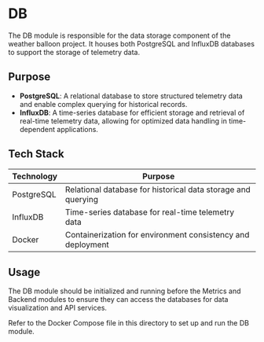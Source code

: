 # DB

The DB module is responsible for the data storage component of the weather balloon project.
It houses both PostgreSQL and InfluxDB databases to support the storage of telemetry data. 

## Purpose

* **PostgreSQL**: A relational database to store structured telemetry data and enable complex querying for historical records.
* **InfluxDB**: A time-series database for efficient storage and retrieval of real-time telemetry data, allowing for optimized data handling in time-dependent applications.

## Tech Stack

| Technology | Purpose                                                      |
|------------|--------------------------------------------------------------|
| PostgreSQL | Relational database for historical data storage and querying |
| InfluxDB   | Time-series database for real-time telemetry data            |
| Docker     | Containerization for environment consistency and deployment  |

## Usage

The DB module should be initialized and running before the Metrics and Backend modules to ensure they can access the databases for data visualization and API services.

Refer to the Docker Compose file in this directory to set up and run the DB module.
